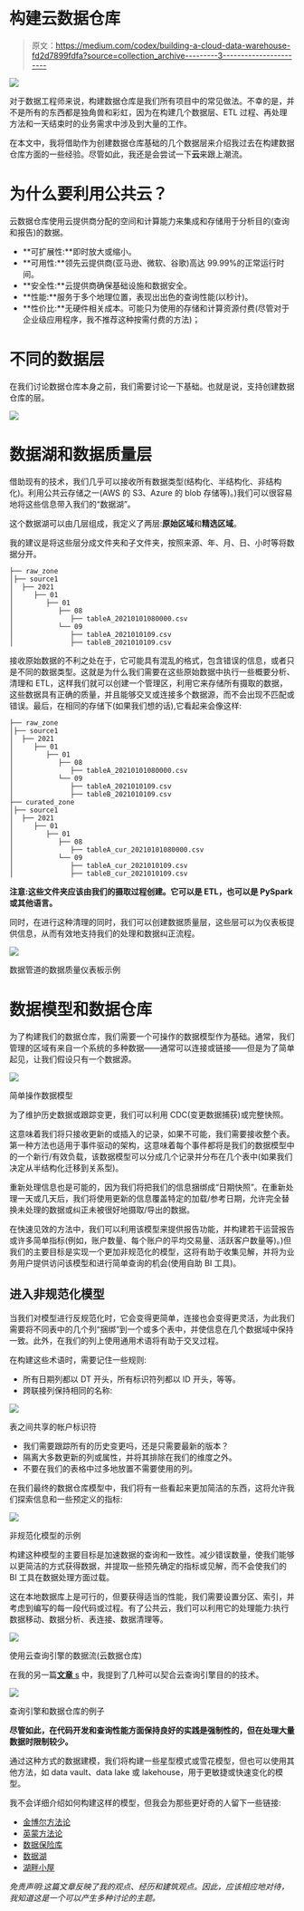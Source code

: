 # 构建云数据仓库

> 原文：<https://medium.com/codex/building-a-cloud-data-warehouse-fd2d7899fdfa?source=collection_archive---------3----------------------->

![](img/7bc0260d60fb31a4152c6b21f9435313.png)

对于数据工程师来说，构建数据仓库是我们所有项目中的常见做法。不幸的是，并不是所有的东西都是独角兽和彩虹，因为在构建几个数据层、ETL 过程、再处理方法和一天结束时的业务需求中涉及到大量的工作。

在本文中，我将借助作为创建数据仓库基础的几个数据层来介绍我过去在构建数据仓库方面的一些经验。尽管如此，我还是会尝试一下**云**来跟上潮流。

# **为什么要利用公共云？**

云数据仓库使用云提供商分配的空间和计算能力来集成和存储用于分析目的(查询和报告)的数据。

*   **可扩展性:**即时放大或缩小。
*   **可用性:**领先云提供商(亚马逊、微软、谷歌)高达 99.99%的正常运行时间。
*   **安全性:**云提供商确保基础设施和数据安全。
*   **性能:**服务于多个地理位置，表现出出色的查询性能(以秒计)。
*   **性价比:**无硬件相关成本。可能只为使用的存储和计算资源付费(尽管对于企业级应用程序，我不推荐这种按需付费的方法)；

# 不同的数据层

在我们讨论数据仓库本身之前，我们需要讨论一下基础。也就是说，支持创建数据仓库的层。

![](img/29a3e7ecebd8b49f81b4781517a1bf3c.png)

# **数据湖和数据质量层**

借助现有的技术，我们几乎可以接收所有数据类型(结构化、半结构化、非结构化)。利用公共云存储之一(AWS 的 S3、Azure 的 blob 存储等)。)我们可以很容易地将这些信息带入我们的“数据湖”。

这个数据湖可以由几层组成，我定义了两层:**原始区域**和**精选区域**。

我的建议是将这些层分成文件夹和子文件夹，按照来源、年、月、日、小时等将数据分开。

```
├── raw_zone
│├── source1
│  ├── 2021
│     ├── 01
│        ├── 01
│           ├── 08
│              ├── tableA_20210101080000.csv
│           └── 09
│              ├── tableA_2021010109.csv
│              ├── tableB_2021010109.csv
```

接收原始数据的不利之处在于，它可能具有混乱的格式，包含错误的信息，或者只是不同的数据类型。这就是为什么我们需要在这些原始数据中执行一些概要分析、清理和 ETL，这样我们就可以创建一个管理区，利用它来存储所有摄取的数据，这些数据具有正确的质量，并且能够交叉或连接多个数据源，而不会出现不匹配或错误。最后，在相同的存储下(如果我们想的话),它看起来会像这样:

```
├── raw_zone
│├── source1
│  ├── 2021
│     ├── 01
│        ├── 01
│           ├── 08
│              ├── tableA_20210101080000.csv
│           └── 09
│              ├── tableA_2021010109.csv
│              ├── tableB_2021010109.csv
├── curated_zone
│├── source1
│  ├── 2021
│     ├── 01
│        ├── 01
│           ├── 08
│              ├── tableA_cur_20210101080000.csv
│           └── 09
│              ├── tableA_cur_2021010109.csv
│              ├── tableB_cur_2021010109.csv
```

**注意:这些文件夹应该由我们的摄取过程创建。它可以是 ETL，也可以是 PySpark 或其他语言。**

同时，在进行这种清理的同时，我们可以创建数据质量层，这些层可以为仪表板提供信息，从而有效地支持我们的处理和数据纠正流程。

![](img/86ce6b8d39b4066d4e249f3f535cdbc4.png)

数据管道的数据质量仪表板示例

# 数据模型和数据仓库

为了构建我们的数据仓库，我们需要一个可操作的数据模型作为基础。通常，我们管理的区域有来自一个系统的多种数据——通常可以连接或链接——但是为了简单起见，让我们假设只有一个数据源。

![](img/72ea0afa8e70213d02993fd3042ad28a.png)

简单操作数据模型

为了维护历史数据或跟踪变更，我们可以利用 CDC(变更数据捕获)或完整快照。

这意味着我们将只接收更新的或插入的记录，如果不可能，我们需要接收整个表。第一种方法也适用于事件驱动的架构，这意味着每个事件都将是我们的数据模型中的一个新行/有效负载，该数据模型可以分成几个记录并分布在几个表中(如果我们决定从半结构化迁移到关系型)。

重新处理信息也是可能的，因为我们将把我们的信息捆绑成“日期快照”。在重新处理一天或几天后，我们将使用更新的信息覆盖特定的加载/参考日期，允许完全替换未处理的数据或纠正未被很好地摄取/导出的数据。

在快速见效的方法中，我们可以利用该模型来提供报告功能，并构建若干运营报告或许多简单指标(例如，账户数量、每个账户的平均交易量、活跃客户数量等)。)但我们的主要目标是实现一个更加非规范化的模型，这将有助于收集见解，并将为业务用户提供访问该模型和进行简单查询的机会(使用自助 BI 工具)。

## 进入非规范化模型

当我们对模型进行反规范化时，它会变得更简单，连接也会变得更灵活，为此我们需要将不同表中的几个列“捆绑”到一个或多个表中，并使信息在几个数据域中保持一致。此外，在我们的列上使用通用术语将有助于交叉过程。

在构建这些术语时，需要记住一些规则:

*   所有日期列都以 DT 开头，所有标识符列都以 ID 开头，等等。
*   跨联接列保持相同的名称:

![](img/ccc395fe6da56a75b38bc17a46fceedd.png)

表之间共享的帐户标识符

*   我们需要跟踪所有的历史变更吗，还是只需要最新的版本？
*   隔离大多数更新的列或属性，并将其排除在我们的维度之外。
*   不要在我们的表格中过多地放置不需要使用的列。

在我们最终的数据仓库模型中，我们将有一些看起来更加简洁的东西，这将允许我们探索信息和一些预定义的指标:

![](img/b923c5a262cf6917a67c05c37b6b729c.png)

非规范化模型的示例

构建这种模型的主要目标是加速数据的查询和一致性。减少错误数量，使我们能够以更简洁的方式获得数据，并提取一些预先确定的指标或见解，而不会使我们的 BI 工具在数据处理方面过载。

这在本地数据库上是可行的，但要获得适当的性能，我们需要设置分区、索引，并考虑到编写的每一段代码或过程。有了公共云，我们可以利用它的处理能力:执行数据移动、数据分析、表连接、数据清理等。

![](img/7eca59043da3555f5eeb8d3ffc9fa5e3.png)

使用云查询引擎的数据流(云数据仓库)

在我的另一篇[**文章** s](/codex/architecture-for-iot-and-real-time-data-processing-f0a8c7e63c35) 中，我提到了几种可以契合云查询引擎目的的技术。

![](img/d7df9da0ae9ef7a92ab202139c051bbc.png)

查询引擎和数据仓库的例子

**尽管如此，在代码开发和查询性能方面保持良好的实践是强制性的，但在处理大量数据时限制较少。**

通过这种方式的数据建模，我们将构建一些星型模式或雪花模型，但也可以使用其他方法，如 data vault、data lake 或 lakehouse，用于更敏捷或快速变化的模型。

我不会详细介绍如何构建这样的模型，但我会为那些更好奇的人留下一些链接:

*   [金博尔方法论](https://towardsdatascience.com/guide-to-data-warehousing-6fdcf30b6fbe#5461)
*   [英蒙方法论](https://towardsdatascience.com/guide-to-data-warehousing-6fdcf30b6fbe#7e71)
*   [数据保险库](https://towardsdatascience.com/guide-to-data-warehousing-6fdcf30b6fbe#9b1c)
*   [数据湖](https://towardsdatascience.com/guide-to-data-warehousing-6fdcf30b6fbe#92fb)
*   [湖畔小屋](https://towardsdatascience.com/guide-to-data-warehousing-6fdcf30b6fbe#016b)

*免责声明:这篇文章反映了我的观点、经历和建筑观点。因此，应该相应地对待，我知道这是一个可以产生多种讨论的主题。*